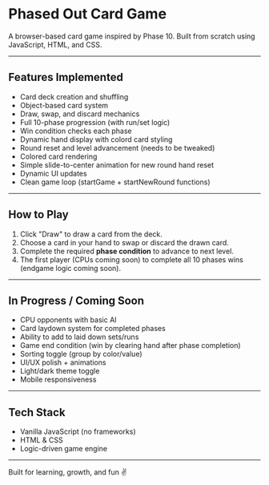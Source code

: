 # Phased Out Card Game

A browser-based card game inspired by Phase 10. Built from scratch using JavaScript, HTML, and CSS.

---

## Features Implemented

- Card deck creation and shuffling
- Object-based card system
- Draw, swap, and discard mechanics
- Full 10-phase progression (with run/set logic)
- Win condition checks each phase
- Dynamic hand display with colord card styling
- Round reset and level advancement (needs to be tweaked)
- Colored card rendering
- Simple slide-to-center animation for new round hand reset
- Dynamic UI updates
- Clean game loop (startGame + startNewRound functions)

---

## How to Play

1. Click "Draw" to draw a card from the deck.
2. Choose a card in your hand to swap or discard the drawn card.
3. Complete the required **phase condition** to advance to next level.
4. The first player (CPUs coming soon) to complete all 10 phases wins (endgame logic coming soon).

---

## In Progress / Coming Soon

- CPU opponents with basic AI
- Card laydown system for completed phases
- Ability to add to laid down sets/runs
- Game end condition (win by clearing hand after phase completion)
- Sorting toggle (group by color/value)
- UI/UX polish + animations
- Light/dark theme toggle
- Mobile responsiveness

---

## Tech Stack

- Vanilla JavaScript (no frameworks)
- HTML & CSS
- Logic-driven game engine

---

Built for learning, growth, and fun ✌️

